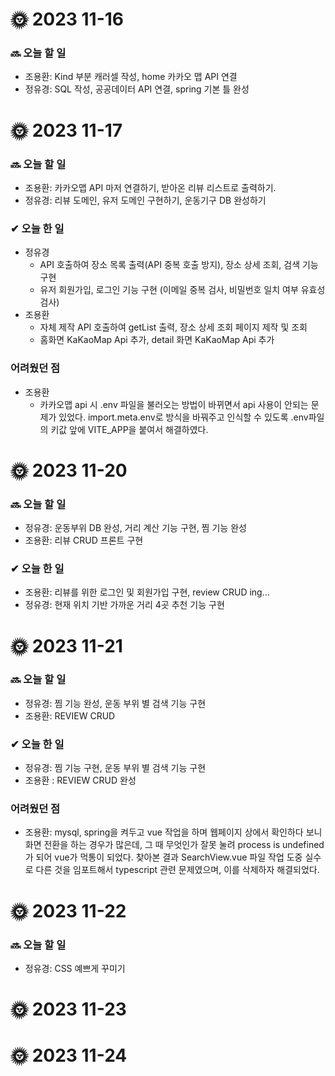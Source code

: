 # 🌞 2023 11-16
### 🔜 오늘 할 일
- 조용환: Kind 부분 캐러셀 작성, home 카카오 맵 API 연결
- 정유경: SQL 작성, 공공데이터 API 연결, spring 기본 틀 완성

# 🌞 2023 11-17
### 🔜 오늘 할 일
- 조용환: 카카오맵 API 마저 연결하기, 받아온 리뷰 리스트로 출력하기.
- 정유경: 리뷰 도메인, 유저 도메인 구현하기, 운동기구 DB 완성하기

### ✔ 오늘 한 일
- 정유경
  - API 호출하여 장소 목록 출력(API 중복 호출 방지), 장소 상세 조회, 검색 기능 구현
  - 유저 회원가입, 로그인 기능 구현 (이메일 중복 검사, 비밀번호 일치 여부 유효성 검사)
- 조용환
  - 자체 제작 API 호출하여 getList 출력, 장소 상세 조회 페이지 제작 및 조회
  - 홈화면 KaKaoMap Api 추가, detail 화면 KaKaoMap Api 추가
### 어려웠던 점
- 조용환
  - 카카오맵 api 시 .env 파일을 불러오는 방법이 바뀌면서 api 사용이 안되는 문제가 있었다. import.meta.env로 방식을 바꿔주고 인식할 수 있도록 .env파일의 키값 앞에 VITE_APP을 붙여서 해결하였다.
# 🌞 2023 11-20
### 🔜 오늘 할 일
- 정유경: 운동부위 DB 완성, 거리 계산 기능 구현, 찜 기능 완성
- 조용환: 리뷰 CRUD 프론트 구현
### ✔ 오늘 한 일
- 조용환: 리뷰를 위한 로그인 및 회원가입 구현, review CRUD ing...
- 정유경: 현재 위치 기반 가까운 거리 4곳 추천 기능 구현

# 🌞 2023 11-21
### 🔜 오늘 할 일
- 정유경: 찜 기능 완성, 운동 부위 별 검색 기능 구현
- 조용환: REVIEW CRUD

### ✔ 오늘 한 일
- 정유경: 찜 기능 구현, 운동 부위 별 검색 기능 구현
- 조용환 : REVIEW CRUD 완성
### 어려웠던 점

- 조용환: mysql, spring을 켜두고 vue 작업을 하며 웹페이지 상에서 확인하다 보니 화면 전환을 하는 경우가 많은데, 그 때 무엇인가 잘못 눌려 process is undefined가 되어 vue가 먹통이 되었다.
          찾아본 결과 SearchView.vue 파일 작업 도중 실수로 다른 것을 임포트해서 typescript 관련 문제였으며, 이를 삭제하자 해결되었다.

# 🌞 2023 11-22
### 🔜 오늘 할 일
- 정유경: CSS 예쁘게 꾸미기
# 🌞 2023 11-23
# 🌞 2023 11-24
